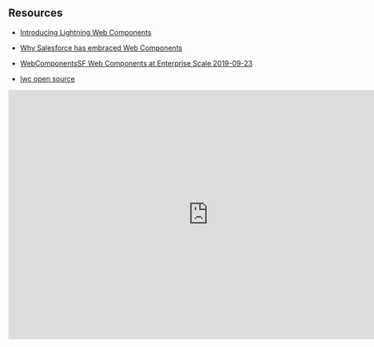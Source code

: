 ## Resources

- [Introducing Lightning Web Components](https://developer.salesforce.com/blogs/2018/12/introducing-lightning-web-components.html)
- [Why Salesforce has embraced Web Components](https://docs.google.com/presentation/d/1K_lf1aWfTJ_zfa0Js1jZmK7dBoe1ZZjDykDBsu7yUw4/edit#slide=id.g6038ef9f3e_1_109)
- [WebComponentsSF Web Components at Enterprise Scale 2019-09-23](https://www.youtube.com/watch?v=iFp-P2UJT_Y)

- [lwc open source](https://lwc.dev/)

<iframe width="800" height="500" src="https://www.youtube.com/embed/iFp-P2UJT_Y" frameborder="0" allow="accelerometer; autoplay; encrypted-media; gyroscope; picture-in-picture" allowfullscreen></iframe>


